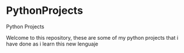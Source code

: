 # PythonProjects
Python Projects

Welcome to this repository, these are some 
of my python projects that i have 
done as  i learn this new lenguaje
